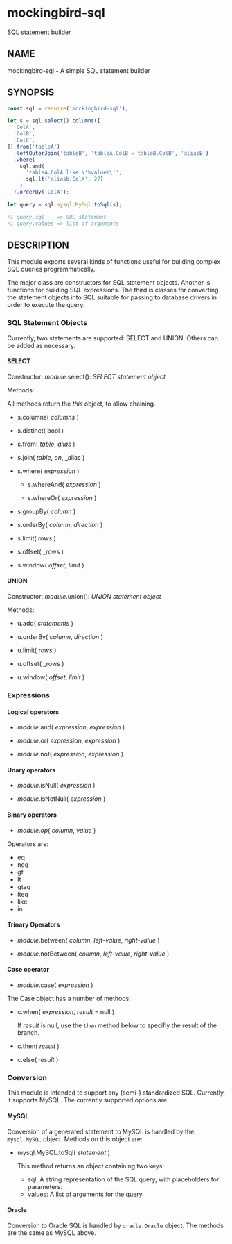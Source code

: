 # mockingbird-sql
SQL statement builder

## NAME

mockingbird-sql - A simple SQL statement builder

## SYNOPSIS

```js
const sql = require('mockingbird-sql');

let s = sql.select().columns([
  'ColA',
  'ColB',
  'ColC',
]).from('tableA')
  .leftOuterJoin('tableB', 'tableA.ColB = tableB.ColB', 'aliasB')
  .where(
    sql.and(
      'tableA.ColA like \'%value%\'',
      sql.lt('aliasb.ColX', 27)
    )
  ).orderBy('ColA');

let query = sql.mysql.MySql.toSql(s);

// query.sql    => SQL statement
// query.values => list of arguments
```

## DESCRIPTION

This module exports several kinds of functions useful for building complex
SQL queries programmatically.

The major class are constructors for SQL statement objects. Another is functions
for building SQL expressions. The third is classes for converting the statement
objects into SQL suitable for passing to database drivers in order to execute
the query.

### SQL Statement Objects

Currently, two statements are supported: SELECT and UNION. Others can be added
as necessary.

#### SELECT

Constructor: _module_.select(): _SELECT statement object_

Methods:

All methods return the *this* object, to allow chaining.

* s.columns( _columns_ )

* s.distinct( bool )

* s.from( _table_, _alias_ )

* s.join( _table_, _on_, _alias )

* s.where( _expression_ )

  - s.whereAnd( _expression_ )

  - s.whereOr( _expression_ )

* s.groupBy( _column_ )

* s.orderBy( _column_, _direction_ )

* s.limit( _rows_ )

* s.offset( _rows )

* s.window( _offset_, _limit_ )

#### UNION

Constructor: _module_.union(): _UNION statement object_

Methods:

* u.add( _statements_ )

* u.orderBy( _column_, _direction_ )

* u.limit( _rows_ )

* u.offset( _rows )

* u.window( _offset_, _limit_ )

### Expressions

#### Logical operators

* _module_.and( _expression_, _expression_ )

* _module_.or( _expression_, _expression_ )

* _module_.not( _expression_, _expression_ )

#### Unary operators

* _module_.isNull( _expression_ )

* _module_.isNotNull( _expression_ )

#### Binary operators

* _module_._op_( _column_, _value_ )

Operators are:

  - eq
  - neq
  - gt
  - lt
  - gteq
  - lteq
  - like
  - in

#### Trinary Operators

* _module_.between( _column_, _left-value_, _right-value_ )

* _module_.notBetween( _column_, _left-value_, _right-value_ )

#### Case operator

* _module_.case( _expression_ )

The Case object has a number of methods:

  - c.when( _expression_, _result_ = null )

    If _result_ is null, use the `then` method below to specifiy the result of
    the branch.

  - c.then( _result_ )

  - c.else( _result_ )

### Conversion

This module is intended to support any (semi-) standardized SQL. Currently,
it supports MySQL. The currently supported options are:

#### MySQL

Conversion of a generated statement to MySQL is handled by the `mysql.MySQL`
object. Methods on this object are:

* mysql.MySQL.toSql( _statement_ )

  This method returns an object containing two keys:

  - sql: A string representation of the SQL query, with placeholders for parameters.
  - values: A list of arguments for the query.

#### Oracle

Conversion to Oracle SQL is handled by `oracle.Oracle` object. The methods are
the same as MySQL above.
